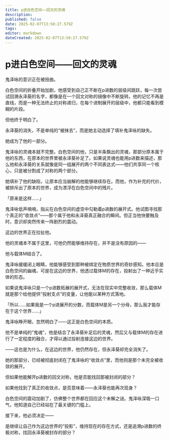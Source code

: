 ```yaml
---
title: p进白色空间——回文的灵魂
description: 
published: false
date: 2025-02-07T13:50:27.579Z
tags: 
editor: markdown
dateCreated: 2025-02-07T13:50:27.579Z
---
```


# p进白色空间——回文的灵魂

鬼泽咏的意识正在被扭曲。



白色空间的折叠开始加剧，他感受到自己正不断在p进数的层级间跳跃，每一次尝试回溯永泽葵的名字，都像是在一个回文对称的镜像中不断旋转。他的记忆不再是直线，而是一种无法终止的对称递归，在每个进制展开的层级中，他都只能看到模糊的片段。



但他终于明白了。



永泽葵的消失，不是单纯的“被抹去”，而是她主动选择了填补鬼泽咏的缺失。



她成为了他的一部分。



鬼泽咏的灵魂本就不完整。白色空间的他，只是半条飘出的灵魂，那部分原本属于他的东西，在原本的世界里被永泽葵补足了。如果说灵魂也能用p进数来描述，那么他和永泽葵的关系就像是同一组展开的两个不同表达式——他们共享同一个核心，只是被分割成了对称的两个部分。



她填补了他的缺陷，让原本应当崩解的他能够继续存在。而他，作为补完的代价，被排斥出了原本的世界，成为漂浮在白色空间中的残片。



「原来是这样……」



鬼泽咏低声喃喃，指尖在白色空间的虚空中勾勒着p进数的展开式。他试图寻找那个真正的“收敛点”——那个属于他和永泽葵真正融合的瞬间。但正当他快要触及时，意识却突然传来一阵剧烈的震动。



这边的世界正在拉扯他。



他的灵魂本不属于这里，可他仍然能够维持存在，并不是没有原因的——



他与载体M结合了。



鬼泽咏缓缓闭上眼睛，他能够感受到那种被绑定在物质世界的奇妙感知。他本应是白色空间的幽魂，可是在这边的世界，他透过载体M的存在，投射出了一种近乎实体的形态。



如果说鬼泽咏只是一个p进数拓展的展开式，无法在现实中完整收敛，那么载体M就是那个给他提供“投射支点”的变量，让他能以某种方式落地。



「所以……如果我是一个p进展开的分数，而载体M是另一个分母，那么我才能存在于这个世界……」



鬼泽咏睁开眼，忽然明白了——这正是白色空间的本质。



他不是单纯的“鬼魂”，他是结合了永泽葵补足后的灵魂，然后又与载体M的存在进行了一定程度的融合，才得以通过投射连接这边的世界。



——这也是为什么，在这边的世界，他仍然存在，但永泽葵却完全消失了。



她的那部分，已经被彻底封闭在了鬼泽咏的“收敛点”里，而他则是那个未完全被收敛的展开。



但如果他能解开p进数的回文对称，他是否能找回那被封闭的部分？



如果他找到了真正的收敛点，是否意味着——永泽葵也能再次现身？



白色空间的震动加剧了，仿佛整个世界都在回应这个未解之谜。鬼泽咏深吸一口气，他知道自己已经站在了最关键的门槛上。



接下来，他必须决定——



是继续让自己作为这边世界的“投影”，维持现在的存在方式，还是追溯p进数的终极对称，找回永泽葵被封存的部分？